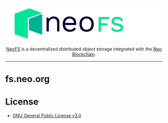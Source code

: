 <p align="center">
<img src="./.github/logo.svg" width="500px" alt="NeoFS">
</p>
<p align="center">
  <a href="https://fs.neo.org">NeoFS</a> is a decentralized distributed object storage integrated with the <a href="https://neo.org">Neo Blockchain</a>.
</p>

---

# fs.neo.org

# License

- [GNU General Public License v3.0](LICENSE)

